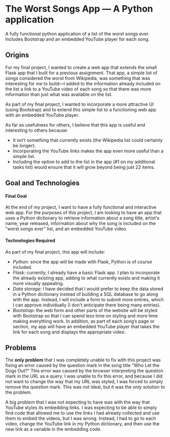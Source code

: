 # The Worst Songs App — A Python application 
A fully functional python application of a list of the worst songs ever. Includes Bootstrap and an embedded YouTube player for each song. 


## Origins

For my final project, I wanted to create a web app that extends the small Flask app that I built for a previous assignment. That app, a simple list of songs considered the worst from Wikipedia, was something that was interesting for me to build—I added to the information already included on the list a link to a YouTube video of each song so that there was more information than just what was available on the list. 

As part of my final project, I wanted to incorporate a more attractive UI (using Bootstrap) and to extend this simple list to a functioning web app with an embedded YouTube player. 

As far as usefulness for others, I believe that this app is useful and interesting to others because:
-	It isn’t something that currently exists (the Wikipedia list could certainly be longer). 
-	Incorporating the YouTube links makes the app even more useful than a simple list. 
-	Including the option to add to the list in the app (#1 on my additional tasks list) would ensure that it will grow beyond being just 22 items.


## Goal and Technologies

#### Final Goal
At the end of my project, I want to have a fully functional and interactive web app. For the purposes of this project, I am looking to have an app that uses a Python dictionary to retrieve information about a song title, artist's name, year released, information about why the song is included on the "worst songs ever" list, and an embedded YouTube video. 

#### Technologies Required
As part of my final project, this app will include: 
-	*Python*: since the app will be made with Flask, Python is of course included. 
-	*Flask*: currently, I already have a basic Flask app. I plan to incorporate the already existing app, adding to what currently exists and making it more visually appealing.
-	*Data storage*: I have decided that I would prefer to keep the data stored in a Python dictionary instead of building a SQL database to go along with the app. Instead, I will include a form to submit more entries, which I can approve individually (I don’t anticipate there being many entries). 
-	*Bootstrap*: the web form and other parts of the website will be styled with Bootstrap so that I can spend less time on styling and more time making everything work. 
In addition, as part of each song’s page or section, my app will have an embedded YouTube player that takes the link for each song and displays the appropriate video. 


## Problems
The **only problem** that I was completely unable to fix with this project was fixing an error caused by the question mark in the song title "Who Let the Dogs Out?" This error was caused by the browser interpreting the question mark in the URL as a query. I was unable to fix this error, and because I did not want to change the way that my URL was styled, I was forced to simply remove the question mark. This was not ideal, but it was the only solution to the problem.

A big problem that I was not expecting to have was with the way that YouTube styles its embedding links. I was expecting to be able to simply find code that allowed me to use the links I had already collected and use them to embed the videos, but I was wrong. Instead, I had to go to each video, change the YouTube link in my Python dictionary, and then use the new link as a variable in the embedding code. 
